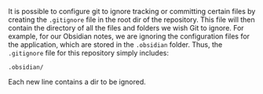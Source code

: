 It is possible to configure git to ignore tracking or committing certain files by creating the `.gitignore` file in the root dir of the repository. This file will then contain the directory of all the files and folders we wish Git to ignore. 
For example, for our Obsidian notes, we are ignoring the configuration files for the application, which are stored in the `.obsidian` folder. Thus, the `.gitignore` file for this repository simply includes:
```
.obsidian/
```
Each new line contains a dir to be ignored.